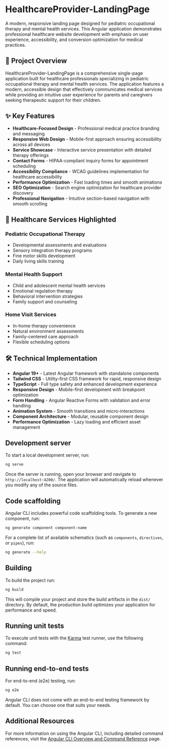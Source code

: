 # HealthcareProvider-LandingPage

A modern, responsive landing page designed for pediatric occupational therapy and mental health services. This Angular application demonstrates professional healthcare website development with emphasis on user experience, accessibility, and conversion optimization for medical practices.

## 🚀 Project Overview

HealthcareProvider-LandingPage is a comprehensive single-page application built for healthcare professionals specializing in pediatric occupational therapy and mental health services. The application features a modern, accessible design that effectively communicates medical services while providing an intuitive user experience for parents and caregivers seeking therapeutic support for their children.

## ✨ Key Features

- **Healthcare-Focused Design** - Professional medical practice branding and messaging
- **Responsive Web Design** - Mobile-first approach ensuring accessibility across all devices
- **Service Showcase** - Interactive service presentation with detailed therapy offerings
- **Contact Forms** - HIPAA-compliant inquiry forms for appointment scheduling
- **Accessibility Compliance** - WCAG guidelines implementation for healthcare accessibility
- **Performance Optimization** - Fast loading times and smooth animations
- **SEO Optimization** - Search engine optimization for healthcare provider discovery
- **Professional Navigation** - Intuitive section-based navigation with smooth scrolling

## 🏥 Healthcare Services Highlighted

### Pediatric Occupational Therapy
- Developmental assessments and evaluations
- Sensory integration therapy programs
- Fine motor skills development
- Daily living skills training

### Mental Health Support
- Child and adolescent mental health services
- Emotional regulation therapy
- Behavioral intervention strategies
- Family support and counseling

### Home Visit Services
- In-home therapy convenience
- Natural environment assessments
- Family-centered care approach
- Flexible scheduling options

## 🛠️ Technical Implementation

- **Angular 19+** - Latest Angular framework with standalone components
- **Tailwind CSS** - Utility-first CSS framework for rapid, responsive design
- **TypeScript** - Full type safety and enhanced development experience
- **Responsive Design** - Mobile-first development with breakpoint optimization
- **Form Handling** - Angular Reactive Forms with validation and error handling
- **Animation System** - Smooth transitions and micro-interactions
- **Component Architecture** - Modular, reusable component design
- **Performance Optimization** - Lazy loading and efficient asset management

## Development server

To start a local development server, run:

```bash
ng serve
```

Once the server is running, open your browser and navigate to `http://localhost:4200/`. The application will automatically reload whenever you modify any of the source files.

## Code scaffolding

Angular CLI includes powerful code scaffolding tools. To generate a new component, run:

```bash
ng generate component component-name
```

For a complete list of available schematics (such as `components`, `directives`, or `pipes`), run:

```bash
ng generate --help
```

## Building

To build the project run:

```bash
ng build
```

This will compile your project and store the build artifacts in the `dist/` directory. By default, the production build optimizes your application for performance and speed.

## Running unit tests

To execute unit tests with the [Karma](https://karma-runner.github.io) test runner, use the following command:

```bash
ng test
```

## Running end-to-end tests

For end-to-end (e2e) testing, run:

```bash
ng e2e
```

Angular CLI does not come with an end-to-end testing framework by default. You can choose one that suits your needs.

## Additional Resources

For more information on using the Angular CLI, including detailed command references, visit the [Angular CLI Overview and Command Reference](https://angular.dev/tools/cli) page.
